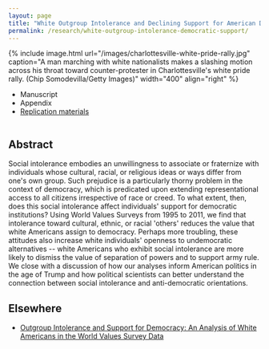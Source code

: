 ```yaml
---
layout: page
title: "White Outgroup Intolerance and Declining Support for American Democracy"
permalink: /research/white-outgroup-intolerance-democratic-support/
---
```


{% include image.html url="/images/charlottesville-white-pride-rally.jpg" caption="A man marching with white nationalists makes a slashing motion across his throat toward counter-protester in Charlottesville's white pride rally. (Chip Somodevilla/Getty Images)" width="400" align="right" %}

<!--## Article and Supporting Materials  --> 

- Manuscript
- Appendix
- [Replication materials](https://github.com/svmiller/woi)

<hr style="clear:both;visibility: hidden;" />  

## Abstract

Social intolerance embodies an unwillingness to associate or fraternize with individuals whose cultural, racial, or religious ideas or ways differ from one's own group. Such prejudice is a particularly thorny problem in the context of democracy, which is predicated upon extending representational access to all citizens irrespective of race or creed. To what extent, then, does this social intolerance affect individuals' support for democratic institutions? Using World Values Surveys from 1995 to 2011, we find that intolerance toward cultural, ethnic, or racial 'others'  reduces the value that white Americans assign to democracy. Perhaps more troubling, these attitudes also increase white individuals' openness to undemocratic alternatives -- white Americans who exhibit social intolerance are more likely to dismiss the value of separation of powers and to support army rule. We close with a discussion of how our analyses inform American politics in the age of Trump and how political scientists can better understand the connection between social intolerance and anti-democratic orientations.

## Elsewhere


- [Outgroup Intolerance and Support for Democracy: An Analysis of White Americans in the World Values Survey Data](http://svmiller.com/blog/2017/08/usa-intolerance-xenophobia-racism-strong-leader-democracy-trump/)
